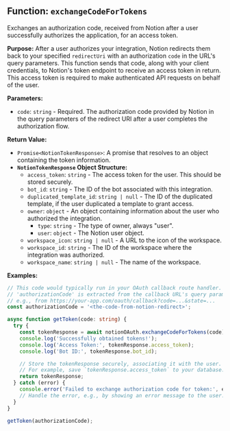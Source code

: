 ## Function: `exchangeCodeForTokens`

Exchanges an authorization code, received from Notion after a user successfully authorizes the application, for an access token.

**Purpose:**
After a user authorizes your integration, Notion redirects them back to your specified `redirectUri` with an authorization `code` in the URL's query parameters. This function sends that code, along with your client credentials, to Notion's token endpoint to receive an access token in return. This access token is required to make authenticated API requests on behalf of the user.

**Parameters:**

- `code`: `string` - Required. The authorization code provided by Notion in the query parameters of the redirect URI after a user completes the authorization flow.

**Return Value:**

- `Promise<NotionTokenResponse>`: A promise that resolves to an object containing the token information.
- **`NotionTokenResponse` Object Structure:**
  - `access_token`: `string` - The access token for the user. This should be stored securely.
  - `bot_id`: `string` - The ID of the bot associated with this integration.
  - `duplicated_template_id`: `string | null` - The ID of the duplicated template, if the user duplicated a template to grant access.
  - `owner`: `object` - An object containing information about the user who authorized the integration.
    - `type`: `string` - The type of owner, always "user".
    - `user`: `object` - The Notion user object.
  - `workspace_icon`: `string | null` - A URL to the icon of the workspace.
  - `workspace_id`: `string` - The ID of the workspace where the integration was authorized.
  - `workspace_name`: `string | null` - The name of the workspace.

**Examples:**

```typescript
// This code would typically run in your OAuth callback route handler.
// 'authorizationCode' is extracted from the callback URL's query parameters.
// e.g., from https://your-app.com/oauth/callback?code=...&state=...
const authorizationCode = '<the-code-from-notion-redirect>';

async function getToken(code: string) {
  try {
    const tokenResponse = await notionOAuth.exchangeCodeForTokens(code);
    console.log('Successfully obtained tokens!');
    console.log('Access Token:', tokenResponse.access_token);
    console.log('Bot ID:', tokenResponse.bot_id);

    // Store the tokenResponse securely, associating it with the user.
    // For example, save `tokenResponse.access_token` to your database.
    return tokenResponse;
  } catch (error) {
    console.error('Failed to exchange authorization code for token:', error);
    // Handle the error, e.g., by showing an error message to the user.
  }
}

getToken(authorizationCode);
```
